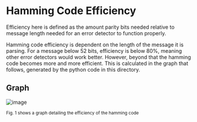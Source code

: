 # Hamming Code Efficiency
Efficiency here is defined as the amount parity bits needed relative to message length needed for an error detector to function properly.

Hamming code efficiency is dependent on the length of the message it is parsing. For a message below 52 bits, efficiency is below 80%, meaning other error detectors would work better.
However, beyond that the hamming code becomes more and more efficient. This is calculated in the graph that follows, generated by the python code in this directory.

## Graph
![image](https://github.com/user-attachments/assets/7051cc65-920b-431b-a43a-5a5550bbe301)

<sub>Fig. 1 shows a graph detailing the efficiency of the hamming code</sub>
